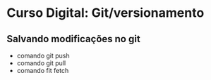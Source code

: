 # Curso Digital: Git/versionamento

## Salvando modificações no git 
* comando git push
* comando git pull
* comando fit fetch
